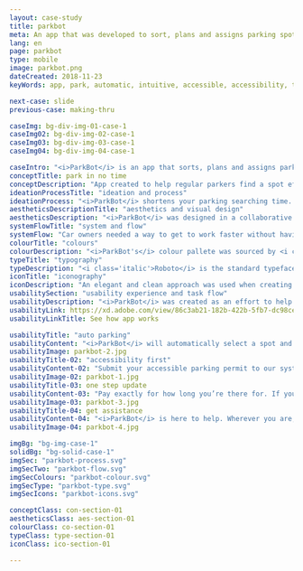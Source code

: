 ```yaml
---
layout: case-study
title: parkbot
meta: An app that was developed to sort, plans and assigns parking spots daily within user time frame needs and accessibility options efficiently so all users to get a spot.
lang: en
page: parkbot
type: mobile
image: parkbot.png
dateCreated: 2018-11-23
keyWords: app, park, automatic, intuitive, accessible, accessibility, time saver, time saving, alves, design

next-case: slide
previous-case: making-thru

caseImg: bg-div-img-01-case-1
caseImg02: bg-div-img-02-case-1
caseImg03: bg-div-img-03-case-1
caseImg04: bg-div-img-04-case-1

caseIntro: "<i>ParkBot</i> is an app that sorts, plans and assigns parking spots daily within user time frame needs and accessibility options efficiently so all users to get a spot."
conceptTitle: park in no time
conceptDescription: "App created to help regular parkers find a spot efficiently to help restrict waiting time and delays."
ideationProcessTitle: "ideation and process"
ideationProcess: "<i>ParkBot</i> shortens your parking searching time. It provides an automated parking assignment as soon as you are spotted near a parking area. It deals with the parking pay, along with other features designed specifically upgrade your experience."
aestheticsDescriptionTitle: "aesthetics and visual design"
aestheticsDescription: "<i>ParkBot</i> was designed in a collaborative team to help better the lives of car owners with restricted time. <i>ParkBot</i> the bot was also created as a way to humanize and be interactive, as an effort to connect in a personal manner with the users."
systemFlowTitle: "system and flow"
systemFlow: "Car owners needed a way to get to work faster without having to search or wait for a parking spot when going to work or school."
colourTitle: "colours"
colourDescription: "<i>ParkBot's</i> colour pallete was sourced by <i class='italic'>Google</i> Material Guidelines. These colours where carefully selected in order to represent elegance that users come to appreciate when dealing with a new app."
typeTitle: "typography"
typeDescription: "<i class='italic'>Roboto</i> is the standard typeface for Android and it is the perfect choice because of it's legibility at any size."
iconTitle: "iconography"
iconDescription: "An elegant and clean approach was used when creating the app's iconography. The icons where designed to be easily recognizable and intuitive even to first time users."
usabilitySection: "usability experience and task flow"
usabilityDescription: "<i>ParkBot</i> was created as an effort to help assist and guide users to start their day with one less thing to worry about. With automated parking assignment, interactive assistance and one tap parking pay."
usabilityLink: https://xd.adobe.com/view/86c3ab21-182b-422b-5fb7-dc98cee72042-f0f2/?fullscreen
usabilityLinkTitle: See how app works

usabilityTitle: "auto parking"
usabilityContent: "<i>ParkBot</i> will automatically select a spot and let you know where you can find a parking spot nearest you."
usabilityImage: parkbot-2.jpg
usabilityTitle-02: "accessibility first"
usabilityContent-02: "Submit your accessible parking permit to our system. <i>Parkbot</i> will let you know exactly where the nearest accessibility parking can be found."
usabilityImage-02: parkbot-1.jpg
usabilityTitle-03: one step update
usabilityContent-03: "Pay exactly for how long you’re there for. If you choose weekly, semesterly or annual, it is an automatic payment connected to <i class='italic'>Google Pay</i>. Never have to worry about finding the parking meter ever again."
usabilityImage-03: parkbot-3.jpg
usabilityTitle-04: get assistance
usabilityContent-04: "<i>ParkBot</i> is here to help. Wherever you are, what ever the issue may be, <i>ParkBot</i> is ready to assist you. <i>ParkBot</i> will remember where you parked your car so you don't have to."
usabilityImage-04: parkbot-4.jpg

imgBg: "bg-img-case-1"
solidBg: "bg-solid-case-1"
imgSec: "parkbot-process.svg"
imgSecTwo: "parkbot-flow.svg"
imgSecColours: "parkbot-colour.svg"
imgSecType: "parkbot-type.svg"
imgSecIcons: "parkbot-icons.svg"

conceptClass: con-section-01
aestheticsClass: aes-section-01
colourClass: co-section-01
typeClass: type-section-01
iconClass: ico-section-01

---
```

